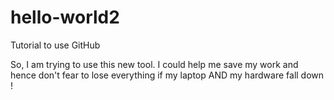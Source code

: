 # hello-world2
Tutorial to use GitHub

So, I am trying to use this new tool. I could help me save my work and hence don't fear to lose everything if my laptop AND my hardware fall down ! 
